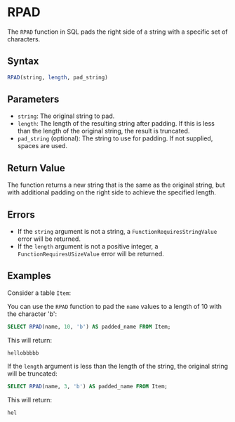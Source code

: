 # RPAD

The `RPAD` function in SQL pads the right side of a string with a specific set of characters.

## Syntax

```sql
RPAD(string, length, pad_string)
```

## Parameters

- `string`: The original string to pad.
- `length`: The length of the resulting string after padding. If this is less than the length of the original string, the result is truncated.
- `pad_string` (optional): The string to use for padding. If not supplied, spaces are used.

## Return Value

The function returns a new string that is the same as the original string, but with additional padding on the right side to achieve the specified length.

## Errors

- If the `string` argument is not a string, a `FunctionRequiresStringValue` error will be returned.
- If the `length` argument is not a positive integer, a `FunctionRequiresUSizeValue` error will be returned.

## Examples

Consider a table `Item`:


You can use the `RPAD` function to pad the `name` values to a length of 10 with the character 'b':

```sql
SELECT RPAD(name, 10, 'b') AS padded_name FROM Item;
```

This will return:

```
hellobbbbb
```

If the `length` argument is less than the length of the string, the original string will be truncated:

```sql
SELECT RPAD(name, 3, 'b') AS padded_name FROM Item;
```

This will return:

```
hel
```